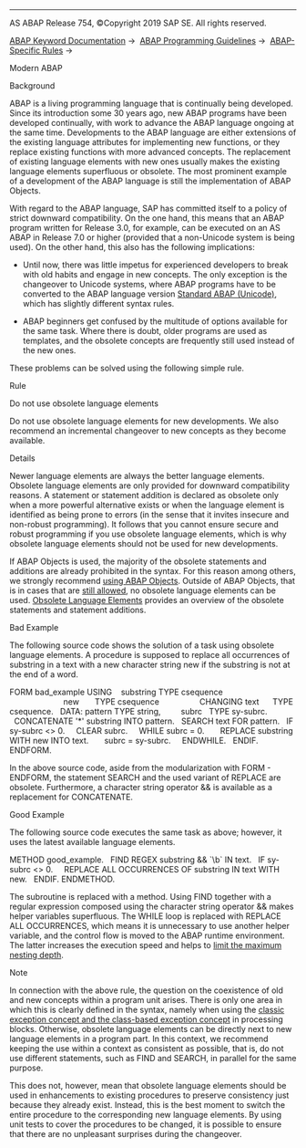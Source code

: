   

* * *

AS ABAP Release 754, ©Copyright 2019 SAP SE. All rights reserved.

[ABAP Keyword Documentation](javascript:call_link\('abenabap.htm'\)) →  [ABAP Programming Guidelines](javascript:call_link\('abenabap_pgl.htm'\)) →  [ABAP-Specific Rules](javascript:call_link\('abenabap_specific_rules_guidl.htm'\)) → 

Modern ABAP

Background

ABAP is a living programming language that is continually being developed. Since its introduction some 30 years ago, new ABAP programs have been developed continually, with work to advance the ABAP language ongoing at the same time. Developments to the ABAP language are either extensions of the existing language attributes for implementing new functions, or they replace existing functions with more advanced concepts. The replacement of existing language elements with new ones usually makes the existing language elements superfluous or obsolete. The most prominent example of a development of the ABAP language is still the implementation of ABAP Objects.

With regard to the ABAP language, SAP has committed itself to a policy of strict downward compatibility. On the one hand, this means that an ABAP program written for Release 3.0, for example, can be executed on an AS ABAP in Release 7.0 or higher (provided that a non-Unicode system is being used). On the other hand, this also has the following implications:

-   Until now, there was little impetus for experienced developers to break with old habits and engage in new concepts. The only exception is the changeover to Unicode systems, where ABAP programs have to be converted to the ABAP language version [Standard ABAP (Unicode)](javascript:call_link\('abenunicode_program_glosry.htm'\) "Glossary Entry"), which has slightly different syntax rules.

-   ABAP beginners get confused by the multitude of options available for the same task. Where there is doubt, older programs are used as templates, and the obsolete concepts are frequently still used instead of the new ones.

These problems can be solved using the following simple rule.

Rule

Do not use obsolete language elements

Do not use obsolete language elements for new developments. We also recommend an incremental changeover to new concepts as they become available.

Details

Newer language elements are always the better language elements. Obsolete language elements are only provided for downward compatibility reasons. A statement or statement addition is declared as obsolete only when a more powerful alternative exists or when the language element is identified as being prone to errors (in the sense that it invites insecure and non-robust programming). It follows that you cannot ensure secure and robust programming if you use obsolete language elements, which is why obsolete language elements should not be used for new developments.

If ABAP Objects is used, the majority of the obsolete statements and additions are already prohibited in the syntax. For this reason among others, we strongly recommend [using ABAP Objects](javascript:call_link\('abenabap_obj_progr_model_guidl.htm'\) "Guideline"). Outside of ABAP Objects, that is in cases that are [still allowed](javascript:call_link\('abenabap_obj_progr_model_guidl.htm'\) "Guideline"), no obsolete language elements can be used. [Obsolete Language Elements](javascript:call_link\('abenabap_obsolete.htm'\)) provides an overview of the obsolete statements and statement additions.

Bad Example

The following source code shows the solution of a task using obsolete language elements. A procedure is supposed to replace all occurrences of substring in a text with a new character string new if the substring is not at the end of a word.

FORM bad\_example USING    substring TYPE csequence
                          new       TYPE csequence
                 CHANGING text      TYPE csequence.
  DATA: pattern TYPE string,
        subrc   TYPE sy-subrc.
  CONCATENATE '\*' substring INTO pattern.
  SEARCH text FOR pattern.
  IF sy-subrc <> 0.
    CLEAR subrc.
    WHILE subrc = 0.
      REPLACE substring WITH new INTO text.
      subrc = sy-subrc.
    ENDWHILE.
  ENDIF.
ENDFORM.

In the above source code, aside from the modularization with FORM - ENDFORM, the statement SEARCH and the used variant of REPLACE are obsolete. Furthermore, a character string operator && is available as a replacement for CONCATENATE.

Good Example

The following source code executes the same task as above; however, it uses the latest available language elements.

METHOD good\_example.
  FIND REGEX substring && \`\\b\` IN text.
  IF sy-subrc <> 0.
    REPLACE ALL OCCURRENCES OF substring IN text WITH new.
  ENDIF.
ENDMETHOD.

The subroutine is replaced with a method. Using FIND together with a regular expression composed using the character string operator && makes helper variables superfluous. The WHILE loop is replaced with REPLACE ALL OCCURRENCES, which means it is unnecessary to use another helper variable, and the control flow is moved to the ABAP runtime environment. The latter increases the execution speed and helps to [limit the maximum nesting depth](javascript:call_link\('abennesting_depth_guidl.htm'\) "Guideline").

Note

In connection with the above rule, the question on the coexistence of old and new concepts within a program unit arises. There is only one area in which this is clearly defined in the syntax, namely when using the [classic exception concept and the class-based exception concept](javascript:call_link\('abenclass_exception_guidl.htm'\) "Guideline") in processing blocks. Otherwise, obsolete language elements can be directly next to new language elements in a program part. In this context, we recommend keeping the use within a context as consistent as possible, that is, do not use different statements, such as FIND and SEARCH, in parallel for the same purpose.

This does not, however, mean that obsolete language elements should be used in enhancements to existing procedures to preserve consistency just because they already exist. Instead, this is the best moment to switch the entire procedure to the corresponding new language elements. By using unit tests to cover the procedures to be changed, it is possible to ensure that there are no unpleasant surprises during the changeover.